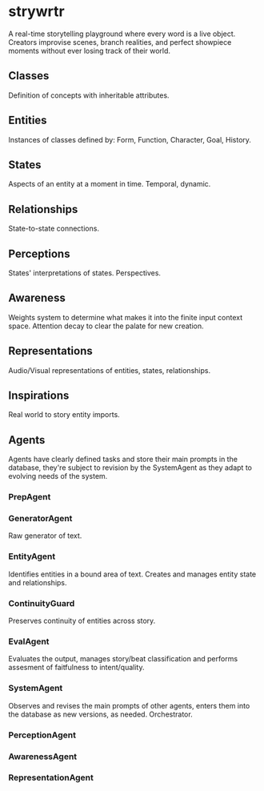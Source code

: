 # strywrtr

A real-time storytelling playground where every word is a live object. Creators improvise scenes, branch realities, and perfect showpiece moments without ever losing track of their world.


## Classes
Definition of concepts with inheritable attributes.

## Entities
Instances of classes defined by:
Form, Function, Character, Goal, History.

## States
Aspects of an entity at a moment in time. Temporal, dynamic.

## Relationships
State-to-state connections.

## Perceptions
States' interpretations of states. Perspectives.

## Awareness
Weights system to determine what makes it into the finite input context space. Attention decay to clear the palate for new creation.

## Representations
Audio/Visual representations of entities, states, relationships.

## Inspirations
Real world to story entity imports.

## Agents

Agents have clearly defined tasks and store their main prompts in the database, they're subject to revision by the SystemAgent as they adapt to evolving needs of the system.

### PrepAgent

### GeneratorAgent
Raw generator of text.

### EntityAgent
Identifies entities in a bound area of text. Creates and manages entity state and relationships.

### ContinuityGuard
Preserves continuity of entities across story.

### EvalAgent
Evaluates the output, manages story/beat classification and performs assesment of faitfulness to intent/quality.

### SystemAgent
Observes and revises the main prompts of other agents, enters them into the database as new versions, as needed. Orchestrator.

### PerceptionAgent

### AwarenessAgent

### RepresentationAgent